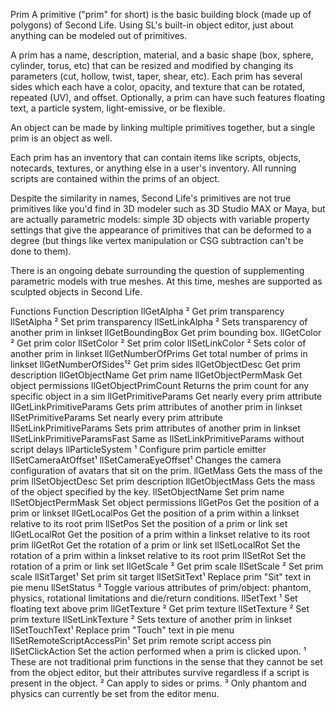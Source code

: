Prim
A primitive ("prim" for short) is the basic building block (made up of polygons) of Second Life. Using SL's built-in object editor, just about anything can be modeled out of primitives.

A prim has a name, description, material, and a basic shape (box, sphere, cylinder, torus, etc) that can be resized and modified by changing its parameters (cut, hollow, twist, taper, shear, etc). Each prim has several sides which each have a color, opacity, and texture that can be rotated, repeated (UV), and offset. Optionally, a prim can have such features floating text, a particle system, light-emissive, or be flexible.

An object can be made by linking multiple primitives together, but a single prim is an object as well.

Each prim has an inventory that can contain items like scripts, objects, notecards, textures, or anything else in a user's inventory. All running scripts are contained within the prims of an object.

Despite the similarity in names, Second Life's primitives are not true primitives like you'd find in 3D modeler such as 3D Studio MAX or Maya, but are actually parametric models: simple 3D objects with variable property settings that give the appearance of primitives that can be deformed to a degree (but things like vertex manipulation or CSG subtraction can't be done to them).

There is an ongoing debate surrounding the question of supplementing parametric models with true meshes. At this time, meshes are supported as sculpted objects in Second Life.

Functions
Function	Description
llGetAlpha ²	Get prim transparency
llSetAlpha ²	Set prim transparency
llSetLinkAlpha ²	Sets transparency of another prim in linkset
llGetBoundingBox	Get prim bounding box.
llGetColor ²	Get prim color
llSetColor ²	Set prim color
llSetLinkColor ²	Sets color of another prim in linkset
llGetNumberOfPrims	Get total number of prims in linkset
llGetNumberOfSides¹²	Get prim sides
llGetObjectDesc	Get prim description
llGetObjectName	Get prim name
llGetObjectPermMask	Get object permissions
llGetObjectPrimCount	Returns the prim count for any specific object in a sim
llGetPrimitiveParams	Get nearly every prim attribute
llGetLinkPrimitiveParams	Gets prim attributes of another prim in linkset
llSetPrimitiveParams	Set nearly every prim attribute
llSetLinkPrimitiveParams	Sets prim attributes of another prim in linkset
llSetLinkPrimitiveParamsFast	Same as llSetLinkPrimitiveParams without script delays
llParticleSystem ¹	Configure prim particle emitter
llSetCameraAtOffset¹
llSetCameraEyeOffset¹	Changes the camera configuration of avatars that sit on the prim.
llGetMass	Gets the mass of the prim
llSetObjectDesc	Set prim description
llGetObjectMass	Gets the mass of the object specified by the key.
llSetObjectName	Set prim name
llSetObjectPermMask	Set object permissions
llGetPos	Get the position of a prim or linkset
llGetLocalPos	Get the position of a prim within a linkset relative to its root prim
llSetPos	Set the position of a prim or link set
llGetLocalRot	Get the position of a prim within a linkset relative to its root prim
llGetRot	Get the rotation of a prim or link set
llSetLocalRot	Set the rotation of a prim within a linkset relative to its root prim
llSetRot	Set the rotation of a prim or link set
llGetScale ²	Get prim scale
llSetScale ²	Set prim scale
llSitTarget¹	Set prim sit target
llSetSitText¹	Replace prim "Sit" text in pie menu
llSetStatus ³	Toggle various attributes of prim/object: phantom, physics, rotational limitations and die/return conditions.
llSetText ¹	Set floating text above prim
llGetTexture ²	Get prim texture
llSetTexture ²	Set prim texture
llSetLinkTexture ²	Sets texture of another prim in linkset
llSetTouchText¹	Replace prim "Touch" text in pie menu
llSetRemoteScriptAccessPin¹	Set prim remote script access pin
llSetClickAction	Set the action performed when a prim is clicked upon.
¹ These are not traditional prim functions in the sense that they cannot be set from the object editor, but their attributes survive regardless if a script is present in the object.
² Can apply to sides or prims.
³ Only phantom and physics can currently be set from the editor menu.

